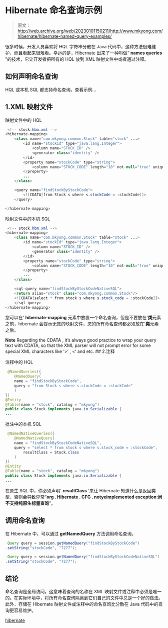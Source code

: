 # Hibernate 命名查询示例

> 原文：<http://web.archive.org/web/20230101150211/http://www.mkyong.com/hibernate/hibernate-named-query-examples/>

很多时候，开发人员喜欢将 HQL 字符串分散在 Java 代码中，这种方法很难维护，而且看起来很难看。幸运的是，Hibernate 出来了一种叫做“ **names queries** ”的技术，它让开发者把所有的 HQL 放到 XML 映射文件中或者通过注释。

## 如何声明命名查询

HQL 或本机 SQL 都支持命名查询。查看示例…

 ## 1.XML 映射文件

映射文件中的 HQL

```java
 <!-- stock.hbm.xml -->
<hibernate-mapping>
    <class name="com.mkyong.common.Stock" table="stock" ...>
        <id name="stockId" type="java.lang.Integer">
            <column name="STOCK_ID" />
            <generator class="identity" />
        </id>
        <property name="stockCode" type="string">
            <column name="STOCK_CODE" length="10" not-null="true" unique="true" />
        </property>
        ...
    </class>

    <query name="findStockByStockCode">
        <![CDATA[from Stock s where s.stockCode = :stockCode]]>
    </query>

</hibernate-mapping> 
```

映射文件中的本机 SQL

```java
 <!-- stock.hbm.xml -->
<hibernate-mapping>
    <class name="com.mkyong.common.Stock" table="stock" ...>
        <id name="stockId" type="java.lang.Integer">
            <column name="STOCK_ID" />
            <generator class="identity" />
        </id>
        <property name="stockCode" type="string">
            <column name="STOCK_CODE" length="10" not-null="true" unique="true" />
        </property>
        ...
    </class>

    <sql-query name="findStockByStockCodeNativeSQL">
	<return alias="stock" class="com.mkyong.common.Stock"/>
	<![CDATA[select * from stock s where s.stock_code = :stockCode]]>
    </sql-query>
</hibernate-mapping> 
```

您可以在' **hibernate-mapping** 元素中放置一个命名查询，但是不要放在'**类**元素之前，hibernate 会提示无效的映射文件，您的所有命名查询都必须放在'**类**元素之后。

**Note**
Regarding the CDATA , it’s always good practice to wrap your query text with CDATA, so that the XML parser will not prompt error for some special XML characters like ‘>’ , <‘ and etc. ## 2.注释

注释中的 HQL

```java
 @NamedQueries({
	@NamedQuery(
	name = "findStockByStockCode",
	query = "from Stock s where s.stockCode = :stockCode"
	)
})
@Entity
@Table(name = "stock", catalog = "mkyong")
public class Stock implements java.io.Serializable {
... 
```

批注中的本机 SQL

```java
 @NamedNativeQueries({
	@NamedNativeQuery(
	name = "findStockByStockCodeNativeSQL",
	query = "select * from stock s where s.stock_code = :stockCode",
        resultClass = Stock.class
	)
})
@Entity
@Table(name = "stock", catalog = "mkyong")
public class Stock implements java.io.Serializable {
... 
```

在原生 SQL 中，你必须声明' **resultClass** '来让 Hibernate 知道什么是返回类型，否则会导致异常“**org . Hibernate . CFG . notyeimplemented exception:尚不支持纯原生标量查询**”。

## 调用命名查询

在 Hibernate 中，可以通过 **getNamedQuery** 方法调用命名查询。

```java
 Query query = session.getNamedQuery("findStockByStockCode")
.setString("stockCode", "7277"); 
```

```java
 Query query = session.getNamedQuery("findStockByStockCodeNativeSQL")
.setString("stockCode", "7277"); 
```

## 结论

命名查询是全局访问，这意味着查询的名称在 XML 映射文件或注释中必须是唯一的。在实际环境中，将所有命名查询隔离到它们自己的文件中总是一个好的做法。此外，存储在 Hibernate 映射文件或注释中的命名查询比分散在 Java 代码中的查询更容易维护。

[hibernate](http://web.archive.org/web/20190308011751/http://www.mkyong.com/tag/hibernate/)







